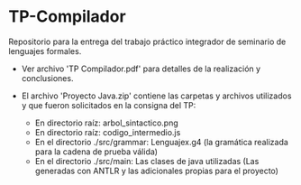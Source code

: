 # TP-Compilador
Repositorio para la entrega del trabajo práctico integrador de seminario de lenguajes formales.

- Ver archivo 'TP Compilador.pdf' para detalles de la realización y conclusiones.
  
- El archivo 'Proyecto Java.zip' contiene las carpetas y archivos utilizados y que fueron solicitados en la consigna del TP:
  * En directorio raíz: arbol_sintactico.png
  * En directorio raíz: codigo_intermedio.js
  * En el directorio ./src/grammar: Lenguajex.g4 (la gramática realizada para la cadena de prueba válida)
  * En el directorio ./src/main: Las clases de java utilizadas (Las generadas con ANTLR y las adicionales propias para el proyecto)
